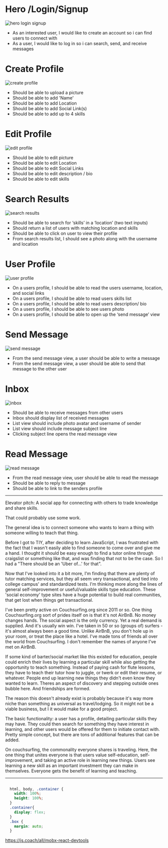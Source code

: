 



# Hero /Login/Signup
![hero login signup](http://i.imgur.com/DjnegCR.png)
* As an interested user, I would like to create an account so i can find users to connect with
* As a user, I would like to log in so i can search, send, and receive messages

# Create Profile
![create profile](http://i.imgur.com/Fs4LECd.png)
* Should be able to upload a picture
* Should be able to add 'Name'
* Should be able to add Location
* Should be able to add Social Link(s)
* Should be able to add up to 4 skills

# Edit Profile
![edit profile](http://i.imgur.com/toFoNbA.png)
* Should be able to edit picture
* Should be able to edit Location
* Should be able to edit Social Links
* Should be able to edit description / bio
* Should be able to edit skills

# Search Results
![search results](http://i.imgur.com/CQrHr52.png)
* Should be able to search for ‘skills’ in a ‘location’ (two text inputs)
* Should return a list of users with matching location and skills
* Should be able to click on user to view their profile
* From search results list, I should see a photo along with the username and location

# User Profile
![user profile](http://i.imgur.com/rq1bsU7.png)
* On a users profile, I should be able to read the users username, location, and social links
* On a users profile, I should be able to read users skills list
* On a users profile, I should be able to read users description/ bio
* On a users profile, I should be able to see users photo
* On a users profile, I should be able to open up the ‘send message’ view

# Send Message
![send message](http://i.imgur.com/A310hOA.png)
* From the send message view, a user should be able to write a message
* From the send message view, a user should be able to send that message to the other user

# Inbox
![inbox](http://i.imgur.com/BZwzBtU.png)
* Should be able to receive messages from other users
* Inbox should display list of received messages
* List view should include photo avatar and username of sender
* List view should include message subject line
* Clicking subject line opens the read message view

# Read Message
![read message](http://i.imgur.com/beBcdF4.png)
* From the read message view, user should be able to read the message
* Should be able to reply to message
* Should be able to link to the senders profile


___
Elevator pitch:
A social app for connecting with others to trade knowledge and share skills.

That could probably use some work.

The general idea is to connect someone who wants to learn a thing with someone willing to teach that thing.

Before I got to TIY, after deciding to learn JavaScript, I was frustrated with the fact that I wasn't easily able to find someone to come over and give me a hand. I thought it should be easy enough to find a tutor online through craigslist or something like that, and was finding that not to be the case. So I had a "There should be an 'Uber of...' for that".

Now that I've looked into it a bit more, I'm finding that there are plenty of tutor matching services, but they all seem very transactional, and tied into college campus' and standardized tests. I'm thinking more along the lines of general self-improvement or useful/valuable skills type education. These 'social economy' type sites have a huge potential to build real communities, that get lost when things get transactional.

I've been pretty active on Couchsurfing.org since 2011 or so. One thing Couchsurfing.org sort of prides itself on is that it's not AirBnB. No money changes hands. The social aspect is the only currency. Yet a real demand is supplied. And it's usually win win. I've taken in 50 or so (groups of) surfers - it's almost always been a good time. Unlike AirBnB, you don't hole up in your room, or treat the place like a hotel. I've made tons of friends all over the world from Couchsurfing. I don't remember the names of anyone I've met on AirBnB.

If some kind of barter/social market like this existed for education, people could enrich their lives by learning a particular skill while also getting the opportunity to teach something. Instead of paying cash for flute lessons, they have to teach their tutor how to juggle, or twerk or edit their resume, or whatever. People end up learning new things they didn't even know they wanted to learn. Theres an aspect of discovery and stepping outside ones bubble here. And friendships are formed.

The reason this doesn't already exist is probably because it's way more niche than something as universal as travel/lodging. So it might not be a viable business, but I it would make for a good project.

The basic functionality: a user has a profile, detailing particular skills they may have. They could then search for something they have interest in learning, and other users would be offered for them to initiate contact with. Pretty simple concept, but there are tons of additional features that can be added.

On couchsurfing, the commonality everyone shares is traveling. Here, the one thing that unites everyone is that users value self-education, self-improvement, and taking an active role in learning new things. Users see learning a new skill as an important investment they can make in themselves. Everyone gets the benefit of learning and teaching.


___


```scss

  html, body, .container {
    width: 100%;
    height: 100%;
  }
  .container{
    display: flex;
  }
  .box {
    margin: auto;
  }

```




https://js.coach/all/mobx-react-devtools
